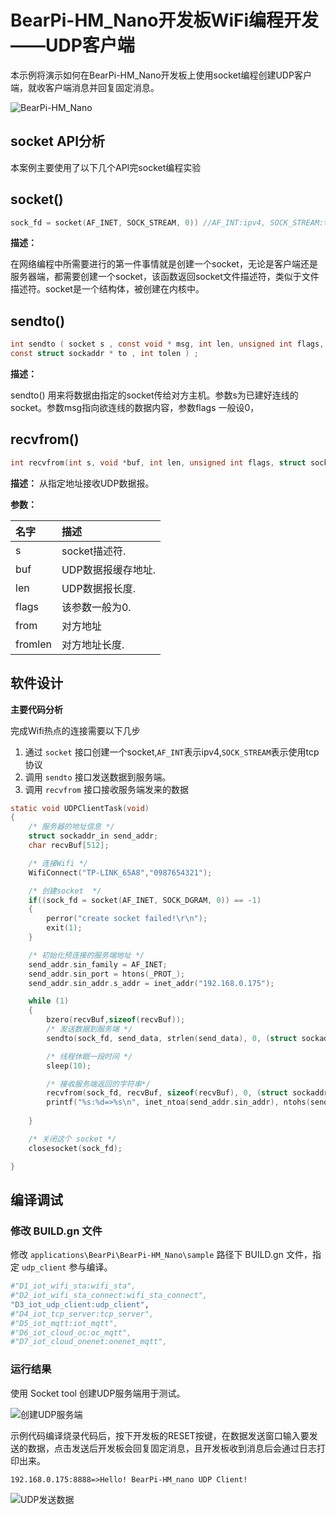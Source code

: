 # BearPi-HM_Nano开发板WiFi编程开发——UDP客户端
本示例将演示如何在BearPi-HM_Nano开发板上使用socket编程创建UDP客户端，就收客户端消息并回复固定消息。

![BearPi-HM_Nano](/applications/BearPi/BearPi-HM_Nano/docs/figures/00_public/BearPi-HM_Nano.png)
## socket API分析
本案例主要使用了以下几个API完socket编程实验
## socket()

```c
sock_fd = socket(AF_INET, SOCK_STREAM, 0)) //AF_INT:ipv4, SOCK_STREAM:tcp协议
```
**描述：**

在网络编程中所需要进行的第一件事情就是创建一个socket，无论是客户端还是服务器端，都需要创建一个socket，该函数返回socket文件描述符，类似于文件描述符。socket是一个结构体，被创建在内核中。
## sendto()
```c
int sendto ( socket s , const void * msg, int len, unsigned int flags,
const struct sockaddr * to , int tolen ) ;
```
**描述：**

sendto() 用来将数据由指定的socket传给对方主机。参数s为已建好连线的socket。参数msg指向欲连线的数据内容，参数flags 一般设0，

## recvfrom()
```c
int recvfrom(int s, void *buf, int len, unsigned int flags, struct sockaddr *from, int *fromlen);
```
**描述：**
从指定地址接收UDP数据报。


**参数：**

|名字|描述|
|:--|:------| 
| s | socket描述符.  |
| buf | UDP数据报缓存地址.  |
| len | UDP数据报长度.  |
| flags | 该参数一般为0.  |
| from | 对方地址  |
| fromlen | 对方地址长度.  |



## 软件设计

**主要代码分析**

完成Wifi热点的连接需要以下几步

1. 通过 `socket` 接口创建一个socket,`AF_INT`表示ipv4,`SOCK_STREAM`表示使用tcp协议
2. 调用 `sendto` 接口发送数据到服务端。
3. 调用 `recvfrom` 接口接收服务端发来的数据


```c
static void UDPClientTask(void)
{
	/* 服务器的地址信息 */
	struct sockaddr_in send_addr;
    char recvBuf[512];

    /* 连接Wifi */
    WifiConnect("TP-LINK_65A8","0987654321");

    /* 创建socket  */
	if((sock_fd = socket(AF_INET, SOCK_DGRAM, 0)) == -1)
	{
		perror("create socket failed!\r\n");
		exit(1);
	}

    /* 初始化预连接的服务端地址 */
    send_addr.sin_family = AF_INET;
    send_addr.sin_port = htons(_PROT_);
    send_addr.sin_addr.s_addr = inet_addr("192.168.0.175");

    while (1)
    {
        bzero(recvBuf,sizeof(recvBuf));
        /* 发送数据到服务端 */
        sendto(sock_fd, send_data, strlen(send_data), 0, (struct sockaddr * )&send_addr, addr_length);

        /* 线程休眠一段时间 */
        sleep(10);

        /* 接收服务端返回的字符串*/
        recvfrom(sock_fd, recvBuf, sizeof(recvBuf), 0, (struct sockaddr * )&send_addr, &addr_length);
        printf("%s:%d=>%s\n", inet_ntoa(send_addr.sin_addr), ntohs(send_addr.sin_port), recvBuf);
  
    }

    /* 关闭这个 socket */
    closesocket(sock_fd);

}
```

## 编译调试

### 修改 BUILD.gn 文件

修改 `applications\BearPi\BearPi-HM_Nano\sample` 路径下 BUILD.gn 文件，指定 `udp_client` 参与编译。
```r
#"D1_iot_wifi_sta:wifi_sta",
#"D2_iot_wifi_sta_connect:wifi_sta_connect",         
"D3_iot_udp_client:udp_client",
#"D4_iot_tcp_server:tcp_server",
#"D5_iot_mqtt:iot_mqtt",        
#"D6_iot_cloud_oc:oc_mqtt",
#"D7_iot_cloud_onenet:onenet_mqtt",
```  
    


### 运行结果<a name="section18115713118"></a>

使用 Socket tool 创建UDP服务端用于测试。

![创建UDP服务端](/applications/BearPi/BearPi-HM_Nano/docs/figures/D3_iot_udp_client/创建UDP服务端.png)

示例代码编译烧录代码后，按下开发板的RESET按键，在数据发送窗口输入要发送的数据，点击发送后开发板会回复固定消息，且开发板收到消息后会通过日志打印出来。

```
192.168.0.175:8888=>Hello! BearPi-HM_nano UDP Client!
```

![UDP发送数据](/applications/BearPi/BearPi-HM_Nano/docs/figures/D3_iot_udp_client/UDP发送数据.png)